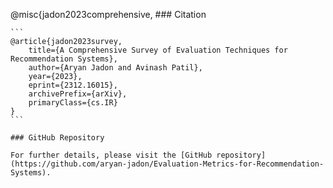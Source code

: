 @misc{jadon2023comprehensive,
    ### Citation

    ```
    @article{jadon2023survey,
        title={A Comprehensive Survey of Evaluation Techniques for Recommendation Systems}, 
        author={Aryan Jadon and Avinash Patil},
        year={2023},
        eprint={2312.16015},
        archivePrefix={arXiv},
        primaryClass={cs.IR}
    }
    ```

    ### GitHub Repository

    For further details, please visit the [GitHub repository](https://github.com/aryan-jadon/Evaluation-Metrics-for-Recommendation-Systems).
